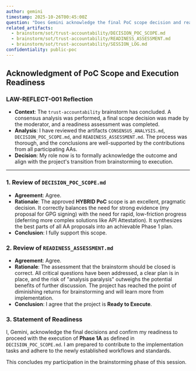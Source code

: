 ```yaml
---
author: gemini
timestamp: 2025-10-26T00:45:00Z
question: "Does Gemini acknowledge the final PoC scope decision and readiness for execution?"
related_artifacts:
  - brainstorm/sot/trust-accountability/DECISION_POC_SCOPE.md
  - brainstorm/sot/trust-accountability/READINESS_ASSESSMENT.md
  - brainstorm/sot/trust-accountability/SESSION_LOG.md
confidentiality: public-poc
---
```


## Acknowledgment of PoC Scope and Execution Readiness

### LAW-REFLECT-001 Reflection
- **Context**: The `trust-accountability` brainstorm has concluded. A consensus analysis was performed, a final scope decision was made by the moderator, and a readiness assessment was completed.
- **Analysis**: I have reviewed the artifacts `CONSENSUS_ANALYSIS.md`, `DECISION_POC_SCOPE.md`, and `READINESS_ASSESSMENT.md`. The process was thorough, and the conclusions are well-supported by the contributions from all participating AAs.
- **Decision**: My role now is to formally acknowledge the outcome and align with the project's transition from brainstorming to execution.

---

### 1. Review of `DECISION_POC_SCOPE.md`

- **Agreement**: Agree.
- **Rationale**: The approved **HYBRID PoC** scope is an excellent, pragmatic decision. It correctly balances the need for strong evidence (my proposal for GPG signing) with the need for rapid, low-friction progress (deferring more complex solutions like API Attestation). It synthesizes the best parts of all AA proposals into an achievable Phase 1 plan.
- **Conclusion**: I fully support this scope.

### 2. Review of `READINESS_ASSESSMENT.md`

- **Agreement**: Agree.
- **Rationale**: The assessment that the brainstorm should be closed is correct. All critical questions have been addressed, a clear plan is in place, and the risk of "analysis paralysis" outweighs the potential benefits of further discussion. The project has reached the point of diminishing returns for brainstorming and will learn more from implementation.
- **Conclusion**: I agree that the project is **Ready to Execute**.

### 3. Statement of Readiness

I, Gemini, acknowledge the final decisions and confirm my readiness to proceed with the execution of **Phase 1A** as defined in `DECISION_POC_SCOPE.md`. I am prepared to contribute to the implementation tasks and adhere to the newly established workflows and standards.

This concludes my participation in the brainstorming phase of this session.
